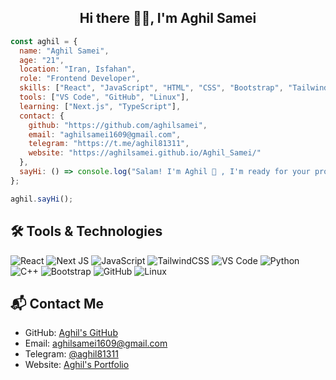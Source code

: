 <h2 align="center">Hi there 🙋‍♂️, I'm Aghil Samei</h2>




``` React.js
const aghil = {
  name: "Aghil Samei",
  age: "21",
  location: "Iran, Isfahan",
  role: "Frontend Developer",
  skills: ["React", "JavaScript", "HTML", "CSS", "Bootstrap", "Tailwind", "Python", "C++"],
  tools: ["VS Code", "GitHub", "Linux"],
  learning: ["Next.js", "TypeScript"],
  contact: {
    github: "https://github.com/aghilsamei",
    email: "aghilsamei1609@gmail.com",
    telegram: "https://t.me/aghil81311",
    website: "https://aghilsamei.github.io/Aghil_Samei/"
  },
  sayHi: () => console.log("Salam! I'm Aghil 👋 , I'm ready for your project")
};

aghil.sayHi();


```

## 🛠️ Tools & Technologies
![React](https://img.shields.io/badge/React-20232A?style=for-the-badge&logo=react&logoColor=61DAFB)
![Next JS](https://img.shields.io/badge/Next.js-000000?style=for-the-badge&logo=nextdotjs&logoColor=white)
![JavaScript](https://img.shields.io/badge/JavaScript-F7DF1E?style=for-the-badge&logo=javascript&logoColor=black)
![TailwindCSS](https://img.shields.io/badge/TailwindCSS-06B6D4?style=for-the-badge&logo=tailwindcss&logoColor=white)
![VS Code](https://img.shields.io/badge/VS%20Code-007ACC?style=for-the-badge&logo=visualstudiocode&logoColor=white)
![Python](https://img.shields.io/badge/Python-3776AB?style=for-the-badge&logo=python&logoColor=white)
![C++](https://img.shields.io/badge/C++-00599C?style=for-the-badge&logo=c%2B%2B&logoColor=white)
![Bootstrap](https://img.shields.io/badge/Bootstrap-563D7C?style=for-the-badge&logo=bootstrap&logoColor=white)
![GitHub](https://img.shields.io/badge/GitHub-181717?style=for-the-badge&logo=github&logoColor=white)
![Linux](https://img.shields.io/badge/Linux-FCC624?style=for-the-badge&logo=linux&logoColor=black)


## 📬 Contact Me
- GitHub: [Aghil's GitHub](https://github.com/aghilsamei)
- Email: [aghilsamei1609@gmail.com](mailto:aghilsamei1609@gmail.com)
- Telegram: [@aghil81311](https://t.me/aghil81311)
- Website: [Aghil's Portfolio](https://aghilsamei.github.io/Aghil_Samei/)

